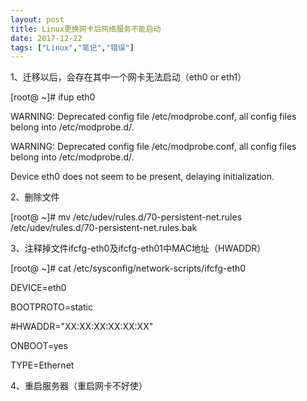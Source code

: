```yaml
---
layout: post
title: Linux更换网卡后网络服务不能启动
date: 2017-12-22
tags: ["Linux","笔记","错误"]
---
```


1、迁移以后，会存在其中一个网卡无法启动（eth0 or eth1）

[root@ ~]# ifup eth0

WARNING: Deprecated config file /etc/modprobe.conf, all config files belong into /etc/modprobe.d/.

WARNING: Deprecated config file /etc/modprobe.conf, all config files belong into /etc/modprobe.d/.

Device eth0 does not seem to be present, delaying initialization.

2、删除文件

[root@ ~]# mv /etc/udev/rules.d/70-persistent-net.rules /etc/udev/rules.d/70-persistent-net.rules.bak

3、注释掉文件ifcfg-eth0及ifcfg-eth01中MAC地址（HWADDR）

[root@ ~]# cat /etc/sysconfig/network-scripts/ifcfg-eth0

DEVICE=eth0

BOOTPROTO=static

#HWADDR="XX:XX:XX:XX:XX:XX"

ONBOOT=yes

TYPE=Ethernet

4、重启服务器（重启网卡不好使）